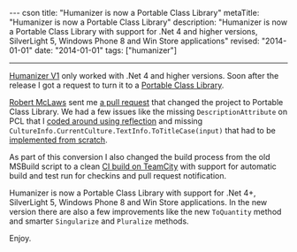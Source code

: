 --- cson
title: "Humanizer is now a Portable Class Library"
metaTitle: "Humanizer is now a Portable Class Library"
description: "Humanizer is now a Portable Class Library with support for .Net 4 and higher versions, SilverLight 5, Windows Phone 8 and Win Store applications"
revised: "2014-01-01"
date: "2014-01-01"
tags: ["humanizer"]

---
[Humanizer V1](/humanizer-v1) only worked with .Net 4 and higher versions. Soon after the release I got a request to turn it to a [Portable Class Library](http://msdn.microsoft.com/en-us/library/gg597391.aspx). 

[Robert McLaws](https://twitter.com/robertmclaws) sent me [a pull request](https://github.com/MehdiK/Humanizer/pull/28) that changed the project to Portable Class Library. We had a few issues like the missing `DescriptionAttribute` on PCL that I [coded around using reflection](https://github.com/MehdiK/Humanizer/blob/master/src/Humanizer/EnumHumanizeExtensions.cs#L33) and missing `CultureInfo.CurrentCulture.TextInfo.ToTitleCase(input)` that had to be [implemented from scratch](https://github.com/MehdiK/Humanizer/blob/master/src/Humanizer/Transformer/ToTitleCase.cs).

As part of this conversion I also changed the build process from the old MSBuild script to a clean [CI build on TeamCity](/continuous-integration-delivery-github-teamcity) with support for automatic build and test run for checkins and pull request notification.

Humanizer is now a Portable Class Library with support for .Net 4+, SilverLight 5, Windows Phone 8 and Win Store applications. In the new version there are also a few improvements like the new `ToQuantity` method and smarter `Singularize` and `Pluralize` methods.

Enjoy.